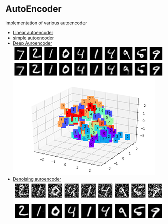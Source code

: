 # AutoEncoder

implementation of various autoencoder

- [Linear autoencoder](linear_autoencoder)
- [simple autoencoder](simple_autoencoder)
- [Deep Auroencoder](deep_autoencoder)
![](../image/2d_ae.png)
![](../image/3d_ae.png)
- [Denoising auroencoder](denoising_autoencoder)
![](../image/denoised_digits.png)